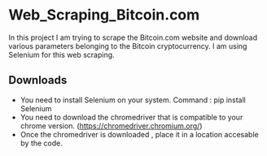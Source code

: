# Web_Scraping_Bitcoin.com
In this project I am trying to scrape the Bitcoin.com website and download various parameters belonging to the Bitcoin cryptocurrency. I am using Selenium for this web scraping.

## Downloads 
- You need to install Selenium on your system. Command : pip install Selenium 
- You need to download the chromedriver that is compatible to your chrome version. (https://chromedriver.chromium.org/)
- Once the chromedriver is downloaded , place it in a location accesable by the code. 


